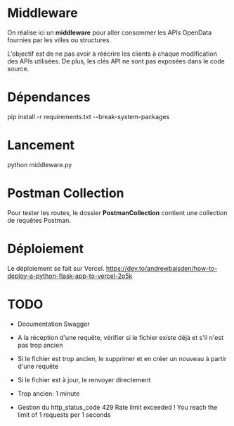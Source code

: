 # Middleware

On réalise ici un **middleware** pour aller consommer les APIs OpenData fournies par les villes ou structures.

L'objectif est de ne pas avoir à réécrire les clients à chaque modification des APIs utilisées.
De plus, les clés API ne sont pas exposées dans le code source.

# Dépendances

pip install -r requirements.txt --break-system-packages

# Lancement

python middleware.py

# Postman Collection

Pour tester les routes, le dossier **PostmanCollection** contient une collection de requêtes Postman.

# Déploiement

Le déploiement se fait sur Vercel.
https://dev.to/andrewbaisden/how-to-deploy-a-python-flask-app-to-vercel-2o5k

# TODO

- Documentation Swagger
- A la réception d'une requête, vérifier si le fichier existe déjà et s'il n'est pas trop ancien
- Si le fichier est trop ancien, le supprimer et en créer un nouveau à partir d'une requête
- Si le fichier est à jour, le renvoyer directement
- Trop ancien: 1 minute

- Gestion du http_status_code 429
    Rate limit exceeded ! You reach the limit of 1 requests per 1 seconds